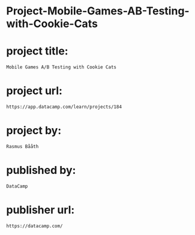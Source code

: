 # Project-Mobile-Games-AB-Testing-with-Cookie-Cats

# project title:

    Mobile Games A/B Testing with Cookie Cats

# project url:

    https://app.datacamp.com/learn/projects/184

# project by:

    Rasmus Bååth

# published by:

    DataCamp

# publisher url:

    https://datacamp.com/
